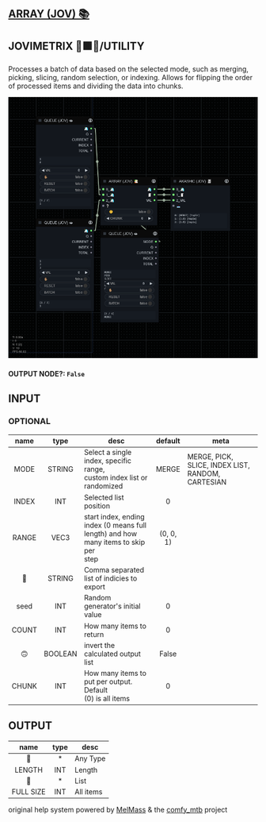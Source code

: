 ## [ARRAY (JOV) 📚](https://github.com/Amorano/Jovimetrix-examples/blob/master/node/ARRAY/ARRAY.md)

## JOVIMETRIX 🔺🟩🔵/UTILITY


Processes a batch of data based on the selected mode, such as merging, picking, slicing, random selection, or indexing. Allows for flipping the order of processed items and dividing the data into chunks.


![ARRAY](https://raw.githubusercontent.com/Amorano/Jovimetrix-examples/master/node/ARRAY/ARRAY.png)

#### OUTPUT NODE?: `False`

## INPUT

### OPTIONAL

name | type | desc | default | meta
:---:|:---:|---|:---:|---
MODE  |  STRING  | Select a single index, specific range,<br>custom index list or randomized | MERGE | MERGE, PICK, SLICE, INDEX LIST, RANDOM,<br>CARTESIAN
INDEX  |  INT  | Selected list position | 0 | 
RANGE  |  VEC3  | start index, ending index (0 means full<br>length) and how many items to skip per<br>step | (0, 0, 1) | 
📝  |  STRING  | Comma separated list of indicies to export |  | 
seed  |  INT  | Random generator's initial value | 0 | 
COUNT  |  INT  | How many items to return | 0 | 
🙃  |  BOOLEAN  | invert the calculated output list | False | 
CHUNK  |  INT  | How many items to put per output. Default<br>(0) is all items | 0 | 

## OUTPUT

name | type | desc
:---:|:---:|---
🦄  |  *  | Any Type 
LENGTH  |  INT  | Length 
🧾  |  *  | List 
FULL SIZE  |  INT  | All items 

original help system powered by [MelMass](https://github.com/melMass) & the [comfy_mtb](https://github.com/melMass/comfy_mtb) project